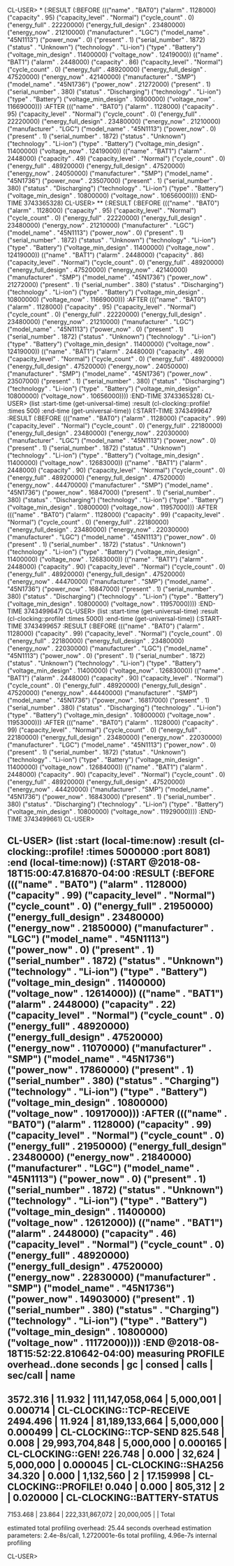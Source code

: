 CL-USER> *
(:RESULT
 (:BEFORE
  ((("name" . "BAT0") ("alarm" . 1128000) ("capacity" . 95)
    ("capacity_level" . "Normal") ("cycle_count" . 0)
    ("energy_full" . 22220000) ("energy_full_design" . 23480000)
    ("energy_now" . 21210000) ("manufacturer" . "LGC")
    ("model_name" . "45N1113") ("power_now" . 0) ("present" . 1)
    ("serial_number" . 1872) ("status" . "Unknown") ("technology" . "Li-ion")
    ("type" . "Battery") ("voltage_min_design" . 11400000)
    ("voltage_now" . 12419000))
   (("name" . "BAT1") ("alarm" . 2448000) ("capacity" . 86)
    ("capacity_level" . "Normal") ("cycle_count" . 0)
    ("energy_full" . 48920000) ("energy_full_design" . 47520000)
    ("energy_now" . 42140000) ("manufacturer" . "SMP")
    ("model_name" . "45N1736") ("power_now" . 21272000) ("present" . 1)
    ("serial_number" . 380) ("status" . "Discharging")
    ("technology" . "Li-ion") ("type" . "Battery")
    ("voltage_min_design" . 10800000) ("voltage_now" . 11669000)))
  :AFTER
  ((("name" . "BAT0") ("alarm" . 1128000) ("capacity" . 95)
    ("capacity_level" . "Normal") ("cycle_count" . 0)
    ("energy_full" . 22220000) ("energy_full_design" . 23480000)
    ("energy_now" . 21210000) ("manufacturer" . "LGC")
    ("model_name" . "45N1113") ("power_now" . 0) ("present" . 1)
    ("serial_number" . 1872) ("status" . "Unknown") ("technology" . "Li-ion")
    ("type" . "Battery") ("voltage_min_design" . 11400000)
    ("voltage_now" . 12419000))
   (("name" . "BAT1") ("alarm" . 2448000) ("capacity" . 49)
    ("capacity_level" . "Normal") ("cycle_count" . 0)
    ("energy_full" . 48920000) ("energy_full_design" . 47520000)
    ("energy_now" . 24050000) ("manufacturer" . "SMP")
    ("model_name" . "45N1736") ("power_now" . 23507000) ("present" . 1)
    ("serial_number" . 380) ("status" . "Discharging")
    ("technology" . "Li-ion") ("type" . "Battery")
    ("voltage_min_design" . 10800000) ("voltage_now" . 10656000))))
 :END-TIME 3743365328)
CL-USER> **
(:RESULT
 (:BEFORE
  ((("name" . "BAT0") ("alarm" . 1128000) ("capacity" . 95)
    ("capacity_level" . "Normal") ("cycle_count" . 0)
    ("energy_full" . 22220000) ("energy_full_design" . 23480000)
    ("energy_now" . 21210000) ("manufacturer" . "LGC")
    ("model_name" . "45N1113") ("power_now" . 0) ("present" . 1)
    ("serial_number" . 1872) ("status" . "Unknown") ("technology" . "Li-ion")
    ("type" . "Battery") ("voltage_min_design" . 11400000)
    ("voltage_now" . 12419000))
   (("name" . "BAT1") ("alarm" . 2448000) ("capacity" . 86)
    ("capacity_level" . "Normal") ("cycle_count" . 0)
    ("energy_full" . 48920000) ("energy_full_design" . 47520000)
    ("energy_now" . 42140000) ("manufacturer" . "SMP")
    ("model_name" . "45N1736") ("power_now" . 21272000) ("present" . 1)
    ("serial_number" . 380) ("status" . "Discharging")
    ("technology" . "Li-ion") ("type" . "Battery")
    ("voltage_min_design" . 10800000) ("voltage_now" . 11669000)))
  :AFTER
  ((("name" . "BAT0") ("alarm" . 1128000) ("capacity" . 95)
    ("capacity_level" . "Normal") ("cycle_count" . 0)
    ("energy_full" . 22220000) ("energy_full_design" . 23480000)
    ("energy_now" . 21210000) ("manufacturer" . "LGC")
    ("model_name" . "45N1113") ("power_now" . 0) ("present" . 1)
    ("serial_number" . 1872) ("status" . "Unknown") ("technology" . "Li-ion")
    ("type" . "Battery") ("voltage_min_design" . 11400000)
    ("voltage_now" . 12419000))
   (("name" . "BAT1") ("alarm" . 2448000) ("capacity" . 49)
    ("capacity_level" . "Normal") ("cycle_count" . 0)
    ("energy_full" . 48920000) ("energy_full_design" . 47520000)
    ("energy_now" . 24050000) ("manufacturer" . "SMP")
    ("model_name" . "45N1736") ("power_now" . 23507000) ("present" . 1)
    ("serial_number" . 380) ("status" . "Discharging")
    ("technology" . "Li-ion") ("type" . "Battery")
    ("voltage_min_design" . 10800000) ("voltage_now" . 10656000))))
 :END-TIME 3743365328)
CL-USER> (list :start-time (get-universal-time) :result (cl-clocking::profile! :times 500) :end-time (get-universal-time))
(:START-TIME 3743499647 :RESULT
 (:BEFORE
  ((("name" . "BAT0") ("alarm" . 1128000) ("capacity" . 99)
    ("capacity_level" . "Normal") ("cycle_count" . 0)
    ("energy_full" . 22180000) ("energy_full_design" . 23480000)
    ("energy_now" . 22030000) ("manufacturer" . "LGC")
    ("model_name" . "45N1113") ("power_now" . 0) ("present" . 1)
    ("serial_number" . 1872) ("status" . "Unknown") ("technology" . "Li-ion")
    ("type" . "Battery") ("voltage_min_design" . 11400000)
    ("voltage_now" . 12683000))
   (("name" . "BAT1") ("alarm" . 2448000) ("capacity" . 90)
    ("capacity_level" . "Normal") ("cycle_count" . 0)
    ("energy_full" . 48920000) ("energy_full_design" . 47520000)
    ("energy_now" . 44470000) ("manufacturer" . "SMP")
    ("model_name" . "45N1736") ("power_now" . 16847000) ("present" . 1)
    ("serial_number" . 380) ("status" . "Discharging")
    ("technology" . "Li-ion") ("type" . "Battery")
    ("voltage_min_design" . 10800000) ("voltage_now" . 11957000)))
  :AFTER
  ((("name" . "BAT0") ("alarm" . 1128000) ("capacity" . 99)
    ("capacity_level" . "Normal") ("cycle_count" . 0)
    ("energy_full" . 22180000) ("energy_full_design" . 23480000)
    ("energy_now" . 22030000) ("manufacturer" . "LGC")
    ("model_name" . "45N1113") ("power_now" . 0) ("present" . 1)
    ("serial_number" . 1872) ("status" . "Unknown") ("technology" . "Li-ion")
    ("type" . "Battery") ("voltage_min_design" . 11400000)
    ("voltage_now" . 12683000))
   (("name" . "BAT1") ("alarm" . 2448000) ("capacity" . 90)
    ("capacity_level" . "Normal") ("cycle_count" . 0)
    ("energy_full" . 48920000) ("energy_full_design" . 47520000)
    ("energy_now" . 44470000) ("manufacturer" . "SMP")
    ("model_name" . "45N1736") ("power_now" . 16847000) ("present" . 1)
    ("serial_number" . 380) ("status" . "Discharging")
    ("technology" . "Li-ion") ("type" . "Battery")
    ("voltage_min_design" . 10800000) ("voltage_now" . 11957000))))
 :END-TIME 3743499647)
CL-USER> (list :start-time (get-universal-time) :result (cl-clocking::profile! :times 5000) :end-time (get-universal-time))
(:START-TIME 3743499657 :RESULT
 (:BEFORE
  ((("name" . "BAT0") ("alarm" . 1128000) ("capacity" . 99)
    ("capacity_level" . "Normal") ("cycle_count" . 0)
    ("energy_full" . 22180000) ("energy_full_design" . 23480000)
    ("energy_now" . 22030000) ("manufacturer" . "LGC")
    ("model_name" . "45N1113") ("power_now" . 0) ("present" . 1)
    ("serial_number" . 1872) ("status" . "Unknown") ("technology" . "Li-ion")
    ("type" . "Battery") ("voltage_min_design" . 11400000)
    ("voltage_now" . 12683000))
   (("name" . "BAT1") ("alarm" . 2448000) ("capacity" . 90)
    ("capacity_level" . "Normal") ("cycle_count" . 0)
    ("energy_full" . 48920000) ("energy_full_design" . 47520000)
    ("energy_now" . 44440000) ("manufacturer" . "SMP")
    ("model_name" . "45N1736") ("power_now" . 16817000) ("present" . 1)
    ("serial_number" . 380) ("status" . "Discharging")
    ("technology" . "Li-ion") ("type" . "Battery")
    ("voltage_min_design" . 10800000) ("voltage_now" . 11953000)))
  :AFTER
  ((("name" . "BAT0") ("alarm" . 1128000) ("capacity" . 99)
    ("capacity_level" . "Normal") ("cycle_count" . 0)
    ("energy_full" . 22180000) ("energy_full_design" . 23480000)
    ("energy_now" . 22030000) ("manufacturer" . "LGC")
    ("model_name" . "45N1113") ("power_now" . 0) ("present" . 1)
    ("serial_number" . 1872) ("status" . "Unknown") ("technology" . "Li-ion")
    ("type" . "Battery") ("voltage_min_design" . 11400000)
    ("voltage_now" . 12684000))
   (("name" . "BAT1") ("alarm" . 2448000) ("capacity" . 90)
    ("capacity_level" . "Normal") ("cycle_count" . 0)
    ("energy_full" . 48920000) ("energy_full_design" . 47520000)
    ("energy_now" . 44420000) ("manufacturer" . "SMP")
    ("model_name" . "45N1736") ("power_now" . 16843000) ("present" . 1)
    ("serial_number" . 380) ("status" . "Discharging")
    ("technology" . "Li-ion") ("type" . "Battery")
    ("voltage_min_design" . 10800000) ("voltage_now" . 11929000))))
 :END-TIME 3743499661)
CL-USER>


CL-USER> (list :start (local-time:now) :result (cl-clocking::profile! :times 5000000 :port 8081) :end (local-time:now))
(:START @2018-08-18T15:00:47.816870-04:00 :RESULT
 (:BEFORE
  ((("name" . "BAT0") ("alarm" . 1128000) ("capacity" . 99)
    ("capacity_level" . "Normal") ("cycle_count" . 0)
    ("energy_full" . 21950000) ("energy_full_design" . 23480000)
    ("energy_now" . 21850000) ("manufacturer" . "LGC")
    ("model_name" . "45N1113") ("power_now" . 0) ("present" . 1)
    ("serial_number" . 1872) ("status" . "Unknown") ("technology" . "Li-ion")
    ("type" . "Battery") ("voltage_min_design" . 11400000)
    ("voltage_now" . 12614000))
   (("name" . "BAT1") ("alarm" . 2448000) ("capacity" . 22)
    ("capacity_level" . "Normal") ("cycle_count" . 0)
    ("energy_full" . 48920000) ("energy_full_design" . 47520000)
    ("energy_now" . 11070000) ("manufacturer" . "SMP")
    ("model_name" . "45N1736") ("power_now" . 17860000) ("present" . 1)
    ("serial_number" . 380) ("status" . "Charging") ("technology" . "Li-ion")
    ("type" . "Battery") ("voltage_min_design" . 10800000)
    ("voltage_now" . 10917000)))
  :AFTER
  ((("name" . "BAT0") ("alarm" . 1128000) ("capacity" . 99)
    ("capacity_level" . "Normal") ("cycle_count" . 0)
    ("energy_full" . 21950000) ("energy_full_design" . 23480000)
    ("energy_now" . 21840000) ("manufacturer" . "LGC")
    ("model_name" . "45N1113") ("power_now" . 0) ("present" . 1)
    ("serial_number" . 1872) ("status" . "Unknown") ("technology" . "Li-ion")
    ("type" . "Battery") ("voltage_min_design" . 11400000)
    ("voltage_now" . 12612000))
   (("name" . "BAT1") ("alarm" . 2448000) ("capacity" . 46)
    ("capacity_level" . "Normal") ("cycle_count" . 0)
    ("energy_full" . 48920000) ("energy_full_design" . 47520000)
    ("energy_now" . 22830000) ("manufacturer" . "SMP")
    ("model_name" . "45N1736") ("power_now" . 14903000) ("present" . 1)
    ("serial_number" . 380) ("status" . "Charging") ("technology" . "Li-ion")
    ("type" . "Battery") ("voltage_min_design" . 10800000)
    ("voltage_now" . 11172000))))
 :END @2018-08-18T15:52:22.810642-04:00)
measuring PROFILE overhead..done
  seconds  |     gc     |      consed     |    calls   |  sec/call  |  name
------------------------------------------------------------------
  3572.316 |     11.932 | 111,147,058,064 |  5,000,001 |   0.000714 | CL-CLOCKING::TCP-RECEIVE
  2494.496 |     11.924 |  81,189,133,664 |  5,000,000 |   0.000499 | CL-CLOCKING::TCP-SEND
   825.548 |      0.008 |  29,993,704,848 |  5,000,000 |   0.000165 | CL-CLOCKING::GEN!
   226.748 |      0.000 |          32,624 |  5,000,000 |   0.000045 | CL-CLOCKING::SHA256
    34.320 |      0.000 |       1,132,560 |          2 |  17.159998 | CL-CLOCKING::PROFILE!
     0.040 |      0.000 |         805,312 |          2 |   0.020000 | CL-CLOCKING::BATTERY-STATUS
------------------------------------------------------------------
  7153.468 |     23.864 | 222,331,867,072 | 20,000,005 |            | Total

estimated total profiling overhead: 25.44 seconds
overhead estimation parameters:
  2.4e-8s/call, 1.2720001e-6s total profiling, 4.96e-7s internal profiling

CL-USER>
